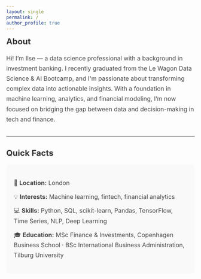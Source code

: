 ```yaml
---
layout: single
permalink: /
author_profile: true
---
```


<h2 style="font-size: 22px; margin-top: 0; color: #333;">About</h2>

<p style="font-size: 16px; line-height: 1.7; color: #444;">
Hi! I’m Ilse — a data science professional with a background in investment banking. I recently graduated from the Le Wagon Data Science & AI Bootcamp, and I'm passionate about transforming complex data into actionable insights. With a foundation in machine learning, analytics, and financial modeling, I’m now focused on bridging the gap between data and decision-making in tech and finance.
</p>

<hr style="border: none; border-top: 1px solid #ddd; margin: 30px 0;" />

<h2 style="font-size: 22px; color: #333;">Quick Facts</h2>

<div style="background-color: #f9f9f9; padding: 20px; border-radius: 10px;">

<ul style="font-size: 16px; line-height: 1.7; list-style-type: none; padding-left: 0; color: #444;">
  <li style="margin-bottom: 10px;">📍 <strong>Location:</strong> London</li>
  <li style="margin-bottom: 10px;">💡 <strong>Interests:</strong> Machine learning, fintech, financial analytics</li>
  <li style="margin-bottom: 10px;">💻 <strong>Skills:</strong> Python, SQL, scikit-learn, Pandas, TensorFlow, Time Series, NLP, Deep Learning</li>
  <li style="margin-bottom: 0;">🎓 <strong>Education:</strong> MSc Finance & Investments, Copenhagen Business School · BSc International Business Administration, Tilburg University</li>
</ul>

</div>
